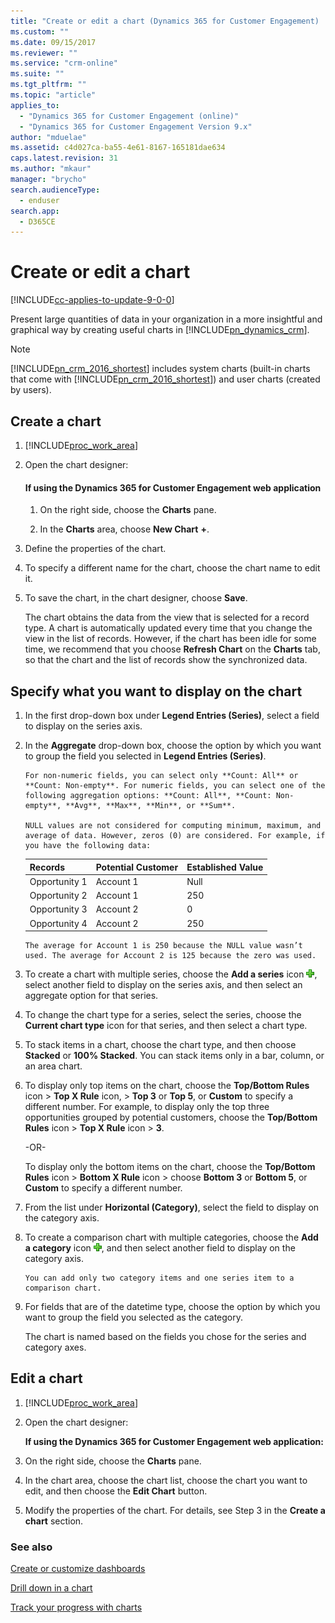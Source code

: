 ```yaml
---
title: "Create or edit a chart (Dynamics 365 for Customer Engagement) | MicrosoftDocs"
ms.custom: ""
ms.date: 09/15/2017
ms.reviewer: ""
ms.service: "crm-online"
ms.suite: ""
ms.tgt_pltfrm: ""
ms.topic: "article"
applies_to: 
  - "Dynamics 365 for Customer Engagement (online)"
  - "Dynamics 365 for Customer Engagement Version 9.x"
author: "mduelae"
ms.assetid: c4d027ca-ba55-4e61-8167-165181dae634
caps.latest.revision: 31
ms.author: "mkaur"
manager: "brycho"
search.audienceType: 
  - enduser
search.app: 
  - D365CE
---
```

# Create or edit a chart

[!INCLUDE[cc-applies-to-update-9-0-0](../includes/cc_applies_to_update_9_0_0.md)]

Present large quantities of data in your organization in a more insightful and graphical way by creating useful charts in [!INCLUDE[pn_dynamics_crm](../includes/pn-dynamics-crm.md)].  
  
> [!NOTE]
> [!INCLUDE[pn_crm_2016_shortest](../includes/pn-crm-2016-shortest.md)] includes system charts (built-in charts that come with [!INCLUDE[pn_crm_2016_shortest](../includes/pn-crm-2016-shortest.md)]) and user charts (created by users). <!--In earlier versions of the product admins and customizers could delete or deactivate system charts. Starting with [!INCLUDE[pn_crm_2015_shortest](../includes/pn-crm-2015-shortest.md)] SP1, system charts can't be deleted or deactivated, however.-->  
  
## Create a chart  
  
1. [!INCLUDE[proc_work_area](../includes/proc-work-area.md)]  
  
2. Open the chart designer:  
  
    #### If using the Dynamics 365 for Customer Engagement web application   

   1.  On the right side, choose the **Charts** pane.  
  
   2.  In the **Charts** area, choose **New Chart** **+**.  
  
   <!-- **If using Dynamics 365 for Customer Engagement for Outlook:**  
  
   -   On the **Charts** tab, in the **Charts** group, choose **New Chart**.  
   -->
3. Define the properties of the chart.  
  
4. To specify a different name for the chart, choose the chart name to edit it.  
  
5. To save the chart, in the chart designer, choose **Save**.  
  
   The chart obtains the data from the view that is selected for a record type. A chart is automatically updated every time that you change the view in the list of records. However, if the chart has been idle for some time, we recommend that you choose **Refresh Chart** on the **Charts** tab, so that the chart and the list of records show the synchronized data.  
  
## Specify what you want to display on the chart  

1.  In the first drop-down box under **Legend Entries (Series)**, select a field to display on the series axis.  

2.  In the **Aggregate** drop-down box, choose the option by which you want to group the field you selected in **Legend Entries (Series)**.  

        For non-numeric fields, you can select only **Count: All** or **Count: Non-empty**. For numeric fields, you can select one of the following aggregation options: **Count: All**, **Count: Non-empty**, **Avg**, **Max**, **Min**, or **Sum**.  

        NULL values are not considered for computing minimum, maximum, and average of data. However, zeros (0) are considered. For example, if you have the following data:  

    |Records|Potential Customer|Established Value|  
    |-------------|------------------------|-----------------------|  
    |Opportunity 1|Account 1|Null|  
    |Opportunity 2|Account 1|250|  
    |Opportunity 3|Account 2|0|  
    |Opportunity 4|Account 2|250|  

        The average for Account 1 is 250 because the NULL value wasn’t used. The average for Account 2 is 125 because the zero was used.  

3.  To create a chart with multiple series, choose the **Add a series** icon ![add&#95;series](../basics/media/add-series.png "add_series"), select another field to display on the series axis, and then select an aggregate option for that series.  

4.  To change the chart type for a series, select the series, choose the **Current chart type** icon for that series, and then select a chart type.  

5.  To stack items in a chart, choose the chart type, and then choose **Stacked** or **100% Stacked**. You can stack items only in a bar, column, or an area chart.  

6.  To display only top items on the chart, choose the **Top/Bottom Rules** icon > **Top X Rule** icon, > **Top 3** or **Top 5**, or **Custom** to specify a different number. For example, to display only the top three opportunities grouped by potential customers, choose the **Top/Bottom Rules** icon > **Top X Rule** icon > **3**.  

    -OR-  

    To display only the bottom items on the chart, choose the **Top/Bottom Rules** icon > **Bottom X Rule** icon > choose **Bottom 3** or **Bottom 5**, or **Custom** to specify a different number.  

7.  From the list under **Horizontal (Category)**, select the field to display on the category axis.  

8.  To create a comparison chart with multiple categories, choose the **Add a category** icon ![add&#95;series](../basics/media/add-series.png "add_series"), and then select another field to display on the category axis.  

        You can add only two category items and one series item to a comparison chart.  

9. For fields that are of the datetime type, choose the option by which you want to group the field you selected as the category.  

    The chart is named based on the fields you chose for the series and category axes.  

## Edit a chart  
  
1. [!INCLUDE[proc_work_area](../includes/proc-work-area.md)]  
  
2. Open the chart designer:  
  
   **If using the Dynamics 365 for Customer Engagement web application:**  
  
3. On the right side, choose the **Charts** pane.  

4. In the chart area, choose the chart list, choose the chart you want to edit, and then choose the **Edit Chart** button.  
  
   <!--**If using Dynamics 365 for Customer Engagement for Outlook:**  
  
   1.  On the **Charts** tab, in the **Layout** group, choose **Chart Pane** > **Right** or **Top**.  
  
   2.  In the chart area, choose the chart list, choose the chart you want to edit, and then in the **Charts** group, choose **Edit Chart**.  
   -->  
5. Modify the properties of the chart. For details, see Step 3 in the **Create a chart** section.  
  
### See also  
 [Create or customize dashboards](../customize/create-edit-dashboards.md)   
 
 [Drill down in a chart](../basics/drill-down-chart.md)
 
 [Track your progress with charts](../basics/track-your-progress-with-charts.md)
 
 

